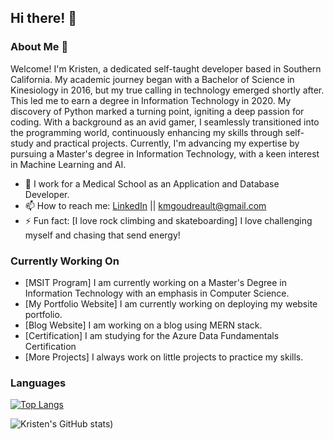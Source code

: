 ## Hi there! 👋
### About Me 💬 
Welcome! I'm Kristen, a dedicated self-taught developer based in Southern California. My academic journey began with a Bachelor of Science in Kinesiology in 2016, but my true calling in technology emerged shortly after. This led me to earn a degree in Information Technology in 2020. My discovery of Python marked a turning point, igniting a deep passion for coding. With a background as an avid gamer, I seamlessly transitioned into the programming world, continuously enhancing my skills through self-study and practical projects. Currently, I'm advancing my expertise by pursuing a Master's degree in Information Technology, with a keen interest in Machine Learning and AI.

- 🏢 I work for a Medical School as an Application and Database Developer.
- 📫 How to reach me: [LinkedIn](https://www.linkedin.com/in/kmgoudreault/) || kmgoudreault@gmail.com
- ⚡ Fun fact: [I love rock climbing and skateboarding] I love challenging myself and chasing that send energy!

### Currently Working On
- [MSIT Program] I am currently working on a Master's Degree in Information Technology with an emphasis in Computer Science.
- [My Portfolio Website] I am currently working on deploying my website portfolio.
- [Blog Website] I am working on a blog using MERN stack.
- [Certification] I am studying for the Azure Data Fundamentals Certification
- [More Projects] I always work on little projects to practice my skills.


### Languages
[![Top Langs](https://github-readme-stats.vercel.app/api/top-langs/?username=Git-Goud)](https://github.com/Git-Goud/github-readme-stats)

![Kristen's GitHub stats](https://github-readme-stats.vercel.app/api?username=Git-Goud&show_icons=true&theme=dark))


